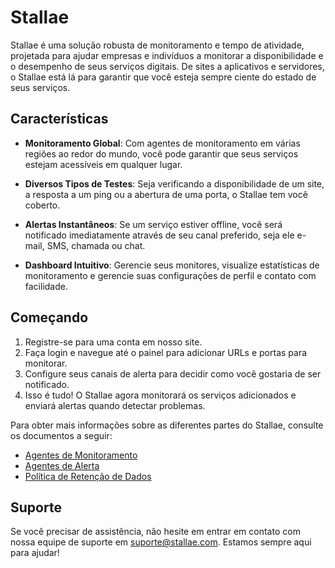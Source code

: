 # Stallae

Stallae é uma solução robusta de monitoramento e tempo de atividade, projetada para ajudar empresas e indivíduos a monitorar a disponibilidade e o desempenho de seus serviços digitais. De sites a aplicativos e servidores, o Stallae está lá para garantir que você esteja sempre ciente do estado de seus serviços.

## Características

- **Monitoramento Global**: Com agentes de monitoramento em várias regiões ao redor do mundo, você pode garantir que seus serviços estejam acessíveis em qualquer lugar.

- **Diversos Tipos de Testes**: Seja verificando a disponibilidade de um site, a resposta a um ping ou a abertura de uma porta, o Stallae tem você coberto.

- **Alertas Instantâneos**: Se um serviço estiver offline, você será notificado imediatamente através de seu canal preferido, seja ele e-mail, SMS, chamada ou chat.

- **Dashboard Intuitivo**: Gerencie seus monitores, visualize estatísticas de monitoramento e gerencie suas configurações de perfil e contato com facilidade.

## Começando

1. Registre-se para uma conta em nosso site.
2. Faça login e navegue até o painel para adicionar URLs e portas para monitorar.
3. Configure seus canais de alerta para decidir como você gostaria de ser notificado.
4. Isso é tudo! O Stallae agora monitorará os serviços adicionados e enviará alertas quando detectar problemas.

Para obter mais informações sobre as diferentes partes do Stallae, consulte os documentos a seguir:

- [Agentes de Monitoramento](Monitoring_Agents.md)
- [Agentes de Alerta](Alerting_Agents.md)
- [Política de Retenção de Dados](Data_Retention_Policy.md)

## Suporte

Se você precisar de assistência, não hesite em entrar em contato com nossa equipe de suporte em suporte@stallae.com. Estamos sempre aqui para ajudar!

